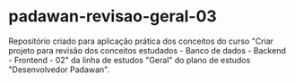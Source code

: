 # padawan-revisao-geral-03
Repositório criado para aplicação prática dos conceitos do curso "Criar projeto para revisão dos conceitos estudados - Banco de dados - Backend - Frontend - 02" da linha de estudos "Geral" do plano de estudos "Desenvolvedor Padawan".
